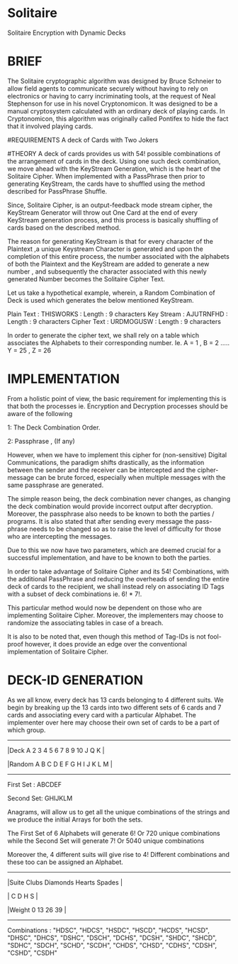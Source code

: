 # Solitaire
Solitaire Encryption with Dynamic Decks

# BRIEF 
The Solitaire cryptographic algorithm was designed by Bruce Schneier to allow field agents to communicate securely without having to rely on electronics or having to carry incriminating tools, at the request of Neal Stephenson for use in his novel Cryptonomicon. It was designed to be a manual cryptosystem calculated with an ordinary deck of playing cards. In Cryptonomicon, this algorithm was originally called Pontifex to hide the fact that it involved playing cards.

#REQUIREMENTS
A deck of Cards with Two Jokers

#THEORY 
A deck of cards provides us with 54! possible combinations of the arrangement of cards in the deck. Using one such deck combination, we move ahead with the KeyStream Generation, which is the heart of the Solitaire Cipher. When implemented with a PassPhrase then prior to generating KeyStream, the cards have to shuffled using the method described for PassPhrase Shuffle.

Since, Solitaire Cipher, is an output-feedback mode stream cipher, the KeyStream Generator will throw out One Card at the end of every KeyStream generation process, and this process is basically shuffling of cards based on the described method. 

The reason for generating KeyStream is that for every character of the Plaintext ,a unique Keystream Character is generated and upon the completion of this entire process, the number associated with the alphabets of both the Plaintext and the KeyStream are added to generate a new number , and subsequently the character associated with this newly generated Number becomes the Solitaire Cipher Text.

Let us take a hypothetical example, wherein, a Random Combination of Deck is used which generates the below mentioned KeyStream.

Plain Text 	: THISWORKS	: Length : 9 characters
Key Stream	: AJUTRNFHD	: Length : 9 characters
Cipher Text	: URDMOGUSW	: Length : 9 characters

In order to generate the cipher text, we shall rely on a table which associates the Alphabets to their corresponding number. Ie. A = 1 , B = 2 ….. Y = 25 , Z = 26

# IMPLEMENTATION
From a holistic point of view, the basic requirement for implementing this is that both the processes ie. Encryption and Decryption processes should be aware of the following 

1: The Deck Combination Order.

2: Passphrase , (If any)

However, when we have to implement this cipher for (non-sensitive) Digital Communications, the paradigm shifts drastically, as the information between the sender and the receiver can be intercepted and the cipher-message can be brute forced, especially when multiple messages with the same passphrase are generated.

The simple reason being, the deck combination never changes, as changing the deck combination would provide incorrect output after decryption. Moreover, the passphrase also needs to be known to both the parties / programs. It is also stated that after sending every message the pass-phrase needs to be changed so as to raise the level of difficulty for those who are intercepting the messages.

Due to this we now have two parameters, which are deemed crucial for a successful implementation, and have to be known to both the parties. 

In order to take advantage of Solitaire Cipher and its 54! Combinations, with the additional PassPhrase and reducing the overheads of sending the entire deck of cards to the recipient, we shall instead rely on associating ID Tags with a subset of deck combinations ie. 6! * 7!. 

This particular method would now be dependent on those who are implementing Solitaire Cipher. Moreover, the implementers may choose to randomize the associating tables in case of a breach.

It is also to be noted that, even though this method of Tag-IDs is not fool-proof however, it does provide an edge over the conventional implementation of Solitaire Cipher. 

# DECK-ID GENERATION
As we all know, every deck has 13 cards belonging to 4 different suits. We begin by breaking up the 13 cards into two different sets of 6 cards and 7 cards and associating every card with a particular Alphabet. The implementer over here may choose their own set of cards to be a part of which group. 

______________________________________

|Deck    A	2	3	4	5	6	7	8	9	10 J Q K |

|Random  A	B	C	D	E	F	G	H	I  J K L M |

______________________________________

First Set : ABCDEF

Second Set: GHIJKLM

Anagrams, will allow us to get all the unique combinations of the strings and we produce the initial Arrays for both the sets.

The First Set of 6 Alphabets will generate 6! Or 720 unique combinations while the Second Set will generate 7! Or 5040 unique combinations

Moreover the, 4 different suits will give rise to 4! Different combinations and these too can be assigned an Alphabet. 

________________________________________

|Suite  Clubs Diamonds  Hearts  Spades |

|       C	    D	        H	      S      |

|Weight 0     13        26      39     |

________________________________________

Combinations : 
"HDSC", "HDCS", "HSDC", "HSCD", "HCDS", "HCSD", "DHSC", "DHCS", "DSHC", "DSCH", "DCHS", "DCSH", 	"SHDC", "SHCD", "SDHC", "SDCH", "SCHD", "SCDH", "CHDS", "CHSD", "CDHS", "CDSH", "CSHD", "CSDH"

